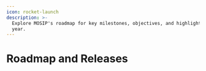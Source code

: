 ```yaml
---
icon: rocket-launch
description: >-
  Explore MOSIP's roadmap for key milestones, objectives, and highlights every
  year.
---
```


# Roadmap and Releases

